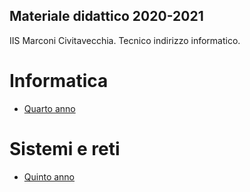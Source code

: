 ## Materiale didattico 2020-2021

IIS Marconi Civitavecchia.
Tecnico indirizzo informatico.

# Informatica
- [Quarto anno](./4y-CS/README.md)

# Sistemi e reti
- [Quinto anno](./5y-sistemi/README.md)

<!--stackedit_data:
eyJoaXN0b3J5IjpbNDI5ODQxMjYxXX0=
-->